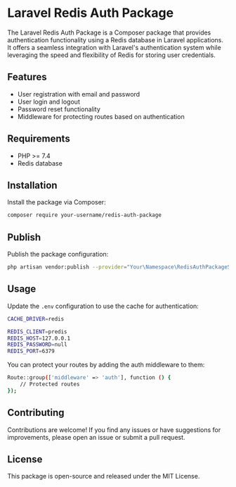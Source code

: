 # Laravel Redis Auth Package

The Laravel Redis Auth Package is a Composer package that provides authentication functionality using a Redis database in Laravel applications. It offers a seamless integration with Laravel's authentication system while leveraging the speed and flexibility of Redis for storing user credentials.

## Features

- User registration with email and password
- User login and logout
- Password reset functionality
- Middleware for protecting routes based on authentication

## Requirements

- PHP >= 7.4
- Redis database

## Installation

Install the package via Composer:

```bash
composer require your-username/redis-auth-package
```

## Publish

Publish the package configuration:

```bash
php artisan vendor:publish --provider="Your\Namespace\RedisAuthPackageServiceProvider" --tag="config"
```

## Usage

Update the `.env` configuration to use the cache for authentication:

```bash
CACHE_DRIVER=redis

REDIS_CLIENT=predis
REDIS_HOST=127.0.0.1
REDIS_PASSWORD=null
REDIS_PORT=6379
```

You can protect your routes by adding the auth middleware to them:

```bash
Route::group(['middleware' => 'auth'], function () {
    // Protected routes
});
```

## Contributing

Contributions are welcome! If you find any issues or have suggestions for improvements, please open an issue or submit a pull request.

## License

This package is open-source and released under the MIT License.

